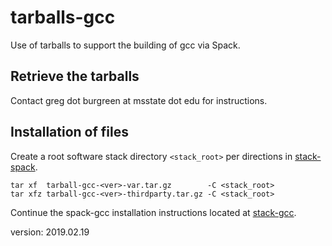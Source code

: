 tarballs-gcc
=================

Use of tarballs to support the building of gcc via Spack.

Retrieve the tarballs
---------------------

Contact greg dot burgreen at msstate dot edu for instructions.

Installation of files
---------------------

Create a root software stack directory `<stack_root>` per directions in [stack-spack](https://github.com/burgreen/stack-spack).

```
tar xf  tarball-gcc-<ver>-var.tar.gz        -C <stack_root>
tar xfz tarball-gcc-<ver>-thirdparty.tar.gz -C <stack_root>
```

Continue the spack-gcc installation instructions located at [stack-gcc](https://github.com/burgreen/stack-gcc).

version: 2019.02.19

